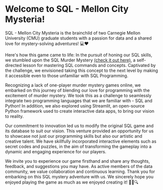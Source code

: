 # Welcome to SQL - Mellon City Mysteria!

SQL - Mellon City Mysteria is the brainchild of two Carnegie Mellon University (CMU) graduate students with a passion for data and a shared love for mystery-solving adventures! 💻❤
 
Here's how this game came to life: In the pursuit of honing our SQL skills, we stumbled upon the SQL Murder Mystery [(check it out here)](https://mystery.knightlab.com/), a self-directed lesson for mastering SQL commands and concepts. Captivated by the challenge, we envisioned taking this concept to the next level by making it accessible even to those unfamiliar with SQL Programming.

Recognizing a lack of one-player murder mystery games online, we embarked on this journey of blending our love for programming with the excitement of murder mystery. We took this as a challenge to seamlessly integrate two programming languages that we are familiar with - SQL and Python! In addition, we also explored using Streamlit, an open-source Python framework used to create interactive data apps, to bring our vision to reality. 

Our commitment to innovation led us to modify the original SQL game and its database to suit our vision. This venture provided an opportunity for us to showcase not just our programming skills but also our artistic and creative talent. We have skillfully incorporated interactive elements such as secret codes and puzzles, in the aim of transforming the gameplay into a dynamic and engaging experience for our players.

We invite you to experience our game firsthand and share any thoughts, feedback, and suggestions you may have. As active members of the data community, we value collaboration and continuous learning. Thank you for embarking on this SQL mystery adventure with us. We sincerely hope you enjoyed playing the game as much as we enjoyed creating it! 🕵️‍♂️🔍
